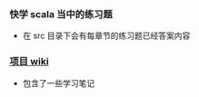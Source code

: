 ### 快学 scala 当中的练习题

- 在 src 目录下会有每章节的练习题已经答案内容

### [项目 wiki](https://github.com/renchunxiao/scala-learn/wiki)

- 包含了一些学习笔记

